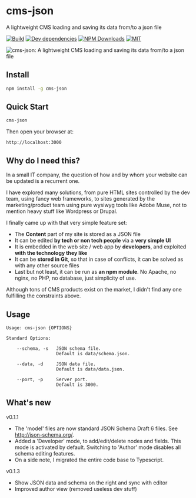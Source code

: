 # cms-json

A lightweight CMS loading and saving its data from/to a json file

[![Build][travis-image]][travis-url]
[![Dev dependencies][dependencies-badge]][dependencies]
[![NPM Downloads][downloads-image]][downloads-url]
[![MIT][license-badge]][LICENSE]

![cms-json: A lightweight CMS loading and saving its data from/to a json file](https://cdn.pbrd.co/images/GNhDob9.png)

## Install

```bash
npm install -g cms-json
```

## Quick Start

```bash
cms-json
```

Then open your browser at:

    http://localhost:3000

## Why do I need this?

In a small IT company, the question of how and by whom your website can be updated is a recurrent
one.

I have explored many solutions, from pure HTML sites controlled by the dev team, using fancy
web frameworks, to sites generated by the marketing/product team using pure wysiwyg tools like
Adobe Muse, not to mention heavy stuff like Wordpress or Drupal.

I finally came up with that very simple feature set:

* The **Content** part of my site is stored as a JSON file
* It can be edited **by tech or non tech people** via a **very simple UI**
* It is embedded in the web site / web app by **developers**, and exploited **with the technology they like**
* It can be **stored in Git**, so that in case of conflicts, it can be solved as with any other source files
* Last but not least, it can be run as **an npm module**. No Apache, no nginx, no PHP, no database, just simplicity of use.

Although tons of CMS products exist on the market, I didn't find any one fulfilling the
constraints above.

## Usage

```
Usage: cms-json {OPTIONS}

Standard Options:

    --schema, -s   JSON schema file.
                   Default is data/schema.json.

    --data, -d     JSON data file.
                   Default is data/data.json.

    --port, -p     Server port.
                   Default is 3000.

```
[downloads-image]: https://img.shields.io/npm/dm/cms-json.svg
[downloads-url]: https://npmjs.org/package/cms-json
[travis-image]: https://img.shields.io/travis/amelki/cms-json/master.svg?label=build
[travis-url]: https://travis-ci.org/amelki/cms-json
[dependencies-badge]: https://david-dm.org/amelki/cms-json/dev-status.svg
[dependencies]: https://david-dm.org/amelki/cms-json?type=dev
[license-badge]: https://img.shields.io/badge/license-MIT-blue.svg
[license]: https://github.com/amelki/json-pretty-html/blob/master/LICENSE
[nodejs-badge]: https://img.shields.io/badge/node->=%206.9-blue.svg
[nodejs]: https://nodejs.org/dist/latest-v6.x/docs/api/
[npm-badge]: https://img.shields.io/badge/npm->=%203.10.8-blue.svg
[npm]: https://docs.npmjs.com/

## What's new

v0.1.1

* The 'model' files are now standard JSON Schema Draft 6 files. See http://json-schema.org/.
* Added a 'Developer' mode, to add/edit/delete nodes and fields. This mode is activated by default.
Switching to 'Author' mode disables all schema editing features.
* On a side note, I migrated the entire code base to Typescript.

v0.1.3

* Show JSON data and schema on the right and sync with editor
* Improved author view (removed useless dev stuff)
